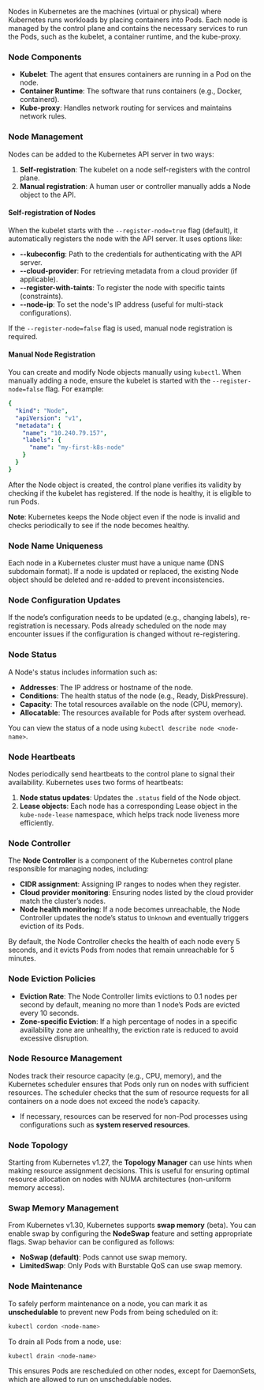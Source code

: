 
Nodes in Kubernetes are the machines (virtual or physical) where Kubernetes runs workloads by placing containers into Pods. Each node is managed by the control plane and contains the necessary services to run the Pods, such as the kubelet, a container runtime, and the kube-proxy.

### Node Components

- **Kubelet**: The agent that ensures containers are running in a Pod on the node.
- **Container Runtime**: The software that runs containers (e.g., Docker, containerd).
- **Kube-proxy**: Handles network routing for services and maintains network rules.

### Node Management

Nodes can be added to the Kubernetes API server in two ways:
1. **Self-registration**: The kubelet on a node self-registers with the control plane.
2. **Manual registration**: A human user or controller manually adds a Node object to the API.

#### Self-registration of Nodes

When the kubelet starts with the `--register-node=true` flag (default), it automatically registers the node with the API server. It uses options like:

- **--kubeconfig**: Path to the credentials for authenticating with the API server.
- **--cloud-provider**: For retrieving metadata from a cloud provider (if applicable).
- **--register-with-taints**: To register the node with specific taints (constraints).
- **--node-ip**: To set the node's IP address (useful for multi-stack configurations).
  
If the `--register-node=false` flag is used, manual node registration is required.

#### Manual Node Registration

You can create and modify Node objects manually using `kubectl`. When manually adding a node, ensure the kubelet is started with the `--register-node=false` flag. For example:

```yaml
{
  "kind": "Node",
  "apiVersion": "v1",
  "metadata": {
    "name": "10.240.79.157",
    "labels": {
      "name": "my-first-k8s-node"
    }
  }
}
```

After the Node object is created, the control plane verifies its validity by checking if the kubelet has registered. If the node is healthy, it is eligible to run Pods.

**Note**: Kubernetes keeps the Node object even if the node is invalid and checks periodically to see if the node becomes healthy.

### Node Name Uniqueness

Each node in a Kubernetes cluster must have a unique name (DNS subdomain format). If a node is updated or replaced, the existing Node object should be deleted and re-added to prevent inconsistencies.

### Node Configuration Updates

If the node’s configuration needs to be updated (e.g., changing labels), re-registration is necessary. Pods already scheduled on the node may encounter issues if the configuration is changed without re-registering.

### Node Status

A Node's status includes information such as:
- **Addresses**: The IP address or hostname of the node.
- **Conditions**: The health status of the node (e.g., Ready, DiskPressure).
- **Capacity**: The total resources available on the node (CPU, memory).
- **Allocatable**: The resources available for Pods after system overhead.

You can view the status of a node using `kubectl describe node <node-name>`.

### Node Heartbeats

Nodes periodically send heartbeats to the control plane to signal their availability. Kubernetes uses two forms of heartbeats:
1. **Node status updates**: Updates the `.status` field of the Node object.
2. **Lease objects**: Each node has a corresponding Lease object in the `kube-node-lease` namespace, which helps track node liveness more efficiently.

### Node Controller

The **Node Controller** is a component of the Kubernetes control plane responsible for managing nodes, including:
- **CIDR assignment**: Assigning IP ranges to nodes when they register.
- **Cloud provider monitoring**: Ensuring nodes listed by the cloud provider match the cluster’s nodes.
- **Node health monitoring**: If a node becomes unreachable, the Node Controller updates the node’s status to `Unknown` and eventually triggers eviction of its Pods.

By default, the Node Controller checks the health of each node every 5 seconds, and it evicts Pods from nodes that remain unreachable for 5 minutes.

### Node Eviction Policies

- **Eviction Rate**: The Node Controller limits evictions to 0.1 nodes per second by default, meaning no more than 1 node’s Pods are evicted every 10 seconds.
- **Zone-specific Eviction**: If a high percentage of nodes in a specific availability zone are unhealthy, the eviction rate is reduced to avoid excessive disruption.

### Node Resource Management

Nodes track their resource capacity (e.g., CPU, memory), and the Kubernetes scheduler ensures that Pods only run on nodes with sufficient resources. The scheduler checks that the sum of resource requests for all containers on a node does not exceed the node’s capacity.

- If necessary, resources can be reserved for non-Pod processes using configurations such as **system reserved resources**.

### Node Topology

Starting from Kubernetes v1.27, the **Topology Manager** can use hints when making resource assignment decisions. This is useful for ensuring optimal resource allocation on nodes with NUMA architectures (non-uniform memory access).

### Swap Memory Management

From Kubernetes v1.30, Kubernetes supports **swap memory** (beta). You can enable swap by configuring the **NodeSwap** feature and setting appropriate flags. Swap behavior can be configured as follows:
- **NoSwap (default)**: Pods cannot use swap memory.
- **LimitedSwap**: Only Pods with Burstable QoS can use swap memory.

### Node Maintenance

To safely perform maintenance on a node, you can mark it as **unschedulable** to prevent new Pods from being scheduled on it:

```bash
kubectl cordon <node-name>
```

To drain all Pods from a node, use:

```bash
kubectl drain <node-name>
```

This ensures Pods are rescheduled on other nodes, except for DaemonSets, which are allowed to run on unschedulable nodes.
